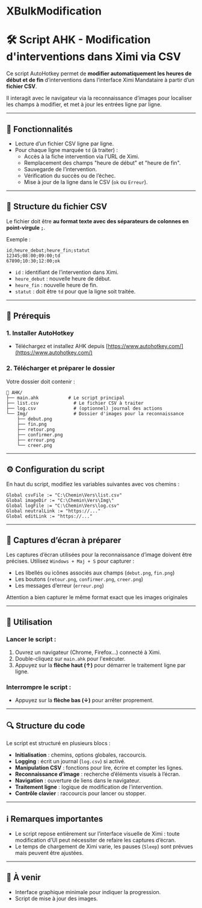 # XBulkModification

# 🛠 Script AHK - Modification d'interventions dans Ximi via CSV

Ce script AutoHotkey permet de **modifier automatiquement les heures de début et de fin** d’interventions dans l’interface Ximi Mandataire à partir d’un **fichier CSV**.

Il interagit avec le navigateur via la reconnaissance d’images pour localiser les champs à modifier, et met à jour les entrées ligne par ligne.

---

## 📌 Fonctionnalités

- Lecture d’un fichier CSV ligne par ligne.
- Pour chaque ligne marquée `td` (à traiter) :
  - Accès à la fiche intervention via l’URL de Ximi.
  - Remplacement des champs "heure de début" et "heure de fin".
  - Sauvegarde de l’intervention.
  - Vérification du succès ou de l’échec.
  - Mise à jour de la ligne dans le CSV (`ok` ou `Erreur`).

---

## 📂 Structure du fichier CSV

Le fichier doit être **au format texte avec des séparateurs de colonnes en point-virgule `;`**.

Exemple :

```
id;heure_debut;heure_fin;statut
12345;08:00;09:00;td
67890;10:30;12:00;ok
```

- `id` : identifiant de l’intervention dans Ximi.
- `heure_debut` : nouvelle heure de début.
- `heure_fin` : nouvelle heure de fin.
- `statut` : doit être `td` pour que la ligne soit traitée.

---

## 🧰 Prérequis

### 1. Installer AutoHotkey

- Téléchargez et installez AHK depuis [https://www.autohotkey.com/](https://www.autohotkey.com/)

### 2. Télécharger et préparer le dossier

Votre dossier doit contenir :

```
📁 AHK/
├── main.ahk           # Le script principal
├── list.csv             # Le fichier CSV à traiter
├── log.csv              # (optionnel) journal des actions
└── Img/                 # Dossier d'images pour la reconnaissance
    ├── debut.png
    ├── fin.png
    ├── retour.png
    ├── confirmer.png
    ├── erreur.png
    └── creer.png
```

---

## ⚙️ Configuration du script

En haut du script, modifiez les variables suivantes avec vos chemins :

```ahk
Global csvFile := "C:\Chemin\Vers\list.csv"
Global imageDir := "C:\Chemin\Vers\Img\"
Global logFile := "C:\Chemin\Vers\log.csv"
Global neutralLink := "https://..."
Global editLink := "https://..."
```

---

## 📸 Captures d’écran à préparer

Les captures d’écran utilisées pour la reconnaissance d’image doivent être précises. Utilisez `Windows + Maj + S` pour capturer :

- Les libellés ou icônes associés aux champs (`debut.png`, `fin.png`)
- Les boutons (`retour.png`, `confirmer.png`, `creer.png`)
- Les messages d’erreur (`erreur.png`)

Attention a bien capturer le même format exact que les images originales

---

## 🏁 Utilisation

### Lancer le script :
1. Ouvrez un navigateur (Chrome, Firefox...) connecté à Ximi.
2. Double-cliquez sur `main.ahk` pour l'exécuter.
3. Appuyez sur la **flèche haut (↑)** pour démarrer le traitement ligne par ligne.

### Interrompre le script :
- Appuyez sur la **flèche bas (↓)** pour arrêter proprement.

---

## 🔍 Structure du code

Le script est structuré en plusieurs blocs :

- **Initialisation** : chemins, options globales, raccourcis.
- **Logging** : écrit un journal (`log.csv`) si activé.
- **Manipulation CSV** : fonctions pour lire, écrire et compter les lignes.
- **Reconnaissance d’image** : recherche d’éléments visuels à l’écran.
- **Navigation** : ouverture de liens dans le navigateur.
- **Traitement ligne** : logique de modification de l’intervention.
- **Contrôle clavier** : raccourcis pour lancer ou stopper.

---

## ℹ️ Remarques importantes

- Le script repose entièrement sur l’interface visuelle de Ximi : toute modification d’UI peut nécessiter de refaire les captures d’écran.
- Le temps de chargement de Ximi varie, les pauses (`Sleep`) sont prévues mais peuvent être ajustées.

---

## 📝 À venir 

- Interface graphique minimale pour indiquer la progression.
- Script de mise à jour des images.
